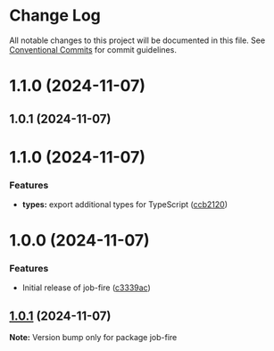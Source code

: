 # Change Log

All notable changes to this project will be documented in this file.
See [Conventional Commits](https://conventionalcommits.org) for commit guidelines.

# 1.1.0 (2024-11-07)



## 1.0.1 (2024-11-07)



# 1.1.0 (2024-11-07)


### Features

* **types:** export additional types for TypeScript ([ccb2120](https://github.com/Benjamin-Stefan/job-fire/commit/ccb212037658f4655a53fa16af0a2742cf6cd889))



# 1.0.0 (2024-11-07)


### Features

* Initial release of job-fire ([c3339ac](https://github.com/Benjamin-Stefan/job-fire/commit/c3339ac93d8e4d6d9864950a73aff50f3c467fd2))





## [1.0.1](https://github.com/Benjamin-Stefan/job-fire/compare/v1.3.0...v1.0.1) (2024-11-07)

**Note:** Version bump only for package job-fire
